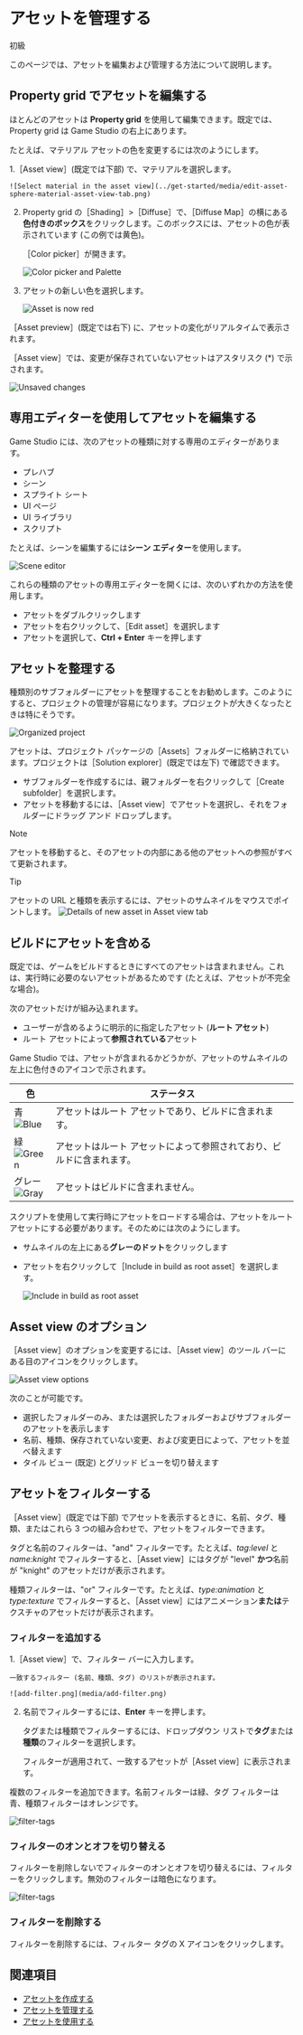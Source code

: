 # アセットを管理する

<span class="label label-doc-level">初級</span>

このページでは、アセットを編集および管理する方法について説明します。

## Property grid でアセットを編集する

ほとんどのアセットは **Property grid** を使用して編集できます。既定では、Property grid は Game Studio の右上にあります。

たとえば、マテリアル アセットの色を変更するには次のようにします。

 1.［Asset view］(既定では下部) で、マテリアルを選択します。

	![Select material in the asset view](../get-started/media/edit-asset-sphere-material-asset-view-tab.png)

 2. Property grid の［Shading］>［Diffuse］で、［Diffuse Map］の横にある**色付きのボックス**をクリックします。このボックスには、アセットの色が表示されています (この例では黄色)。

	［Color picker］が開きます。

	![Color picker and Palette](../get-started/media/edit-asset-color-picker-palette-diffuse.png)

 4. アセットの新しい色を選択します。

	![Asset is now red](../get-started/media/edit-asset-color-change-selected-asset.png)

［Asset preview］(既定では右下) に、アセットの変化がリアルタイムで表示されます。

［Asset view］では、変更が保存されていないアセットはアスタリスク (*) で示されます。

![Unsaved changes](../get-started/media/asset-unsaved-changes.png)

## 専用エディターを使用してアセットを編集する

Game Studio には、次のアセットの種類に対する専用のエディターがあります。

* プレハブ
* シーン
* スプライト シート
* UI ページ
* UI ライブラリ
* スクリプト

たとえば、シーンを編集するには**シーン エディター**を使用します。

![Scene editor](media/manage-assets-scene-editor.png)

これらの種類のアセットの専用エディターを開くには、次のいずれかの方法を使用します。

* アセットをダブルクリックします
* アセットを右クリックして、［Edit asset］を選択します
* アセットを選択して、**Ctrl + Enter** キーを押します

## アセットを整理する

種類別のサブフォルダーにアセットを整理することをお勧めします。このようにすると、プロジェクトの管理が容易になります。プロジェクトが大きくなったときは特にそうです。

![Organized project](media/manage-assets-organized-project.png)

アセットは、プロジェクト パッケージの［Assets］フォルダーに格納されています。プロジェクトは［Solution explorer］(既定では左下) で確認できます。

* サブフォルダーを作成するには、親フォルダーを右クリックして［Create subfolder］を選択します。
* アセットを移動するには、［Asset view］でアセットを選択し、それをフォルダーにドラッグ アンド ドロップします。

> [!NOTE]
> アセットを移動すると、そのアセットの内部にある他のアセットへの参照がすべて更新されます。

> [!TIP]
> アセットの URL と種類を表示するには、アセットのサムネイルをマウスでポイントします。
> ![Details of new asset in Asset view tab](../get-started/media/asset-creation-solution-explorer.png)

## ビルドにアセットを含める

既定では、ゲームをビルドするときにすべてのアセットは含まれません。これは、実行時に必要のないアセットがあるためです (たとえば、アセットが不完全な場合)。

次のアセットだけが組み込まれます。

* ユーザーが含めるように明示的に指定したアセット (**ルート アセット**)
* ルート アセットによって**参照されている**アセット

Game Studio では、アセットが含まれるかどうかが、アセットのサムネイルの左上に色付きのアイコンで示されます。

色 | ステータス
------|--------
青 <br>![Blue](media/manage-assets-reference-asset.png)</br> | アセットはルート アセットであり、ビルドに含まれます。
緑 <br>![Green](media/manage-assets-include-asset.png)</br> | アセットはルート アセットによって参照されており、ビルドに含まれます。
グレー <br>![Gray](media/manage-assets-exclude-asset.png)</br> | アセットはビルドに含まれません。

スクリプトを使用して実行時にアセットをロードする場合は、アセットをルート アセットにする必要があります。そのためには次のようにします。

* サムネイルの左上にある**グレーのドット**をクリックします

* アセットを右クリックして［Include in build as root asset］を選択します。

    ![Include in build as root asset](media/right-click-include-in-build-as-root-asset.png)

## Asset view のオプション

［Asset view］のオプションを変更するには、［Asset view］のツール バーにある目のアイコンをクリックします。

![Asset view options](../get-started/media/asset-view-options.png)

次のことが可能です。

* 選択したフォルダーのみ、または選択したフォルダーおよびサブフォルダーのアセットを表示します
* 名前、種類、保存されていない変更、および変更日によって、アセットを並べ替えます
* タイル ビュー (既定) とグリッド ビューを切り替えます

## アセットをフィルターする

［Asset view］(既定では下部) でアセットを表示するときに、名前、タグ、種類、またはこれら 3 つの組み合わせで、アセットをフィルターできます。

タグと名前のフィルターは、"and" フィルターです。たとえば、*tag:level* と *name:knight* でフィルターすると、［Asset view］にはタグが "level" **かつ**名前が "knight" のアセットだけが表示されます。

種類フィルターは、"or" フィルターです。たとえば、*type:animation* と *type:texture* でフィルターすると、［Asset view］にはアニメーション**または**テクスチャのアセットだけが表示されます。

### フィルターを追加する

1.［Asset view］で、フィルター バーに入力します。

    一致するフィルター (名前、種類、タグ) のリストが表示されます。

    ![add-filter.png](media/add-filter.png)

2.  名前でフィルターするには、**Enter** キーを押します。

    タグまたは種類でフィルターするには、ドロップダウン リストで**タグ**または**種類**のフィルターを選択します。

    フィルターが適用されて、一致するアセットが［Asset view］に表示されます。

複数のフィルターを追加できます。名前フィルターは緑、タグ フィルターは青、種類フィルターはオレンジです。

![filter-tags](media/filter-tags.png)

### フィルターのオンとオフを切り替える

フィルターを削除しないでフィルターのオンとオフを切り替えるには、フィルターをクリックします。無効のフィルターは暗色になります。

![filter-tags](../get-started/media/disabled-filter-tags.png)

### フィルターを削除する

フィルターを削除するには、フィルター タグの X アイコンをクリックします。

## 関連項目

* [アセットを作成する](create-assets.md)
* [アセットを管理する](manage-assets.md)
* [アセットを使用する](use-assets.md)
